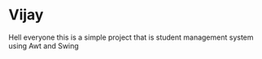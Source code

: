 # Vijay
Hell everyone this is a simple project that is student management system using Awt and Swing
